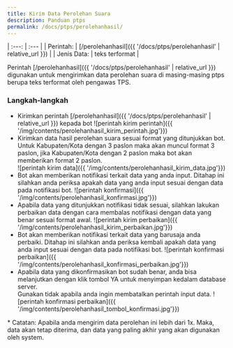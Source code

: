 ```yaml
---
title: Kirim Data Perolehan Suara
description: Panduan ptps
permalink: /docs/ptps/perolehanhasil/
---
```


| :---:			| :---			|
| Perintah:		| [/perolehanhasil]({{ '/docs/ptps/perolehanhasil' | relative_url }})	|
| Jenis Data:	| teks terformat			|

Perintah [/perolehanhasil]({{ '/docs/ptps/perolehanhasil' | relative_url }}) digunakan untuk mengirimkan data perolehan suara di masing-masing ptps berupa teks terformat oleh pengawas TPS.

### Langkah-langkah
* Kirimkan perintah [/perolehanhasil]({{ '/docs/ptps/perolehanhasil' | relative_url }}) kepada bot
	![perintah kirim perintah]({{ '/img/contents/perolehanhasil_kirim_perintah.jpg'}})
* Kirimkan data hasil perolehan suara sesuai format yang ditunjukkan bot. Untuk Kabupaten/Kota dengan 3 paslon maka akan muncul format 3 paslon, jika Kabupaten/Kota dengan 2 paslon maka bot akan memberikan format 2 paslon.<br />
	![perintah kirim data]({{ '/img/contents/perolehanhasil_kirim_data.jpg'}})
* Bot akan memberikan notifikasi terkait data yang anda input. Ditahap ini silahkan anda periksa apakah data yang anda input sesuai dengan data pada notifikasi bot.
	![perintah konfirmasi]({{ '/img/contents/perolehanhasil_konfirmasi.jpg'}})
* Apabila data yang ditunjukkan notifikasi tidak sesuai, silahkan lakukan perbaikan data dengan cara membalas notifikasi dengan data yang benar sesuai format awal.
	![perintah kirim perbaikan]({{ '/img/contents/perolehanhasil_kirim_perbaikan.jpg'}})
* Bot akan memberikan notifikasi terkait data yang barusaja anda perbaiki. Ditahap ini silahkan anda periksa kembali apakah data yang anda input sesuai dengan data pada notifikasi bot.
	![perintah konfirmasi perbaikan]({{ '/img/contents/perolehanhasil_konfirmasi_perbaikan.jpg'}})
* Apabila data yang dikonfirmasikan bot sudah benar, anda bisa melanjutkan dengan klik tombol YA untuk menyimpan kedalam database server. <br /> Gunakan tidak apabila anda ingin membatalkan perintah input data.
	![perintah konfirmasi perbaikan]({{ '/img/contents/perolehanhasil_tombol_konfirmasi.jpg'}})


\* Catatan: Apabila anda mengirim data perolehan ini lebih dari 1x. Maka, data akan tetap diterima, dan data yang paling akhir yang akan digunakan oleh system.